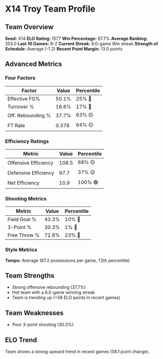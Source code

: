 # X14 Troy Team Profile
## Team Overview
**Seed:** X14
**ELO Rating:** 1577
**Win Percentage:** 67.7%
**Average Ranking:** 353.0
**Last 10 Games:** 8-2
**Current Streak:** 6.0-game Win streak
**Strength of Schedule:** Average (-1.2)
**Recent Point Margin:** 13.0 points

## Advanced Metrics
### Four Factors
| Factor | Value | Percentile |
|--------|-------|------------|
| Effective FG% | 50.1% | 25% 🔴 |
| Turnover % | 18.6% | 17% 🔴 |
| Off. Rebounding % | 37.7% | 63% 🟡 |
| FT Rate | 0.378 | 64% 🟡 |

### Efficiency Ratings
| Metric | Value | Percentile |
|--------|-------|------------|
| Offensive Efficiency | 108.5 | 68% 🟡 |
| Defensive Efficiency | 97.7 | 37% 🟡 |
| Net Efficiency | 10.9 | 100% 🟢 |

### Shooting Metrics
| Metric | Value | Percentile |
|--------|-------|------------|
| Field Goal % | 43.3% | 10% 🔴 |
| 3-Point % | 30.3% | 1% 🔴 |
| Free Throw % | 72.6% | 23% 🔴 |

### Style Metrics
**Tempo:** Average (67.2 possessions per game, 72th percentile)

## Team Strengths
* Strong offensive rebounding (37.7%)
* Hot team with a 6.0-game winning streak
* Team is trending up (+58 ELO points in recent games)

## Team Weaknesses
* Poor 3-point shooting (30.3%)

## ELO Trend
Team shows a strong upward trend in recent games (58.1 point change).

